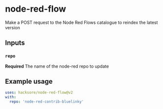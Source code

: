 # node-red-flow
Make a POST request to the Node Red Flows catalogue to reindex the latest version

## Inputs

### `repo`

**Required** The name of the node-red repo to update

## Example usage

```yaml
uses: hacksore/node-red-flow@v2
with:
  repo: 'node-red-contrib-bluelinky'
```